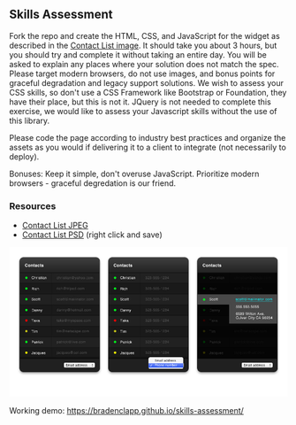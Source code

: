 ## Skills Assessment

Fork the repo and create the HTML, CSS, and JavaScript for the widget as described in the [Contact List image](https://github.com/14four/skills-assessment/blob/master/contactListUpdated.jpg).  It should take you about 3 hours, but you should try and complete it without taking an entire day. You will be asked to explain any places where your solution does not match the spec.  Please target modern browsers, do not use images, and bonus points for graceful degradation and legacy support solutions.  We wish to assess your CSS skills, so don't use a CSS Framework like Bootstrap or Foundation, they have their place, but this is not it. JQuery is not needed to complete this exercise, we would like to assess your Javascript skills without the use of this library. 

Please code the page according to industry best practices and organize the assets as you would if delivering it to a client to integrate (not necessarily to deploy).

Bonuses: Keep it simple, don't overuse JavaScript.  Prioritize modern browsers - graceful degredation is our friend.

### Resources

* [Contact List JPEG](https://github.com/14four/skills-assessment/blob/master/contactListUpdated.jpg)
* [Contact List PSD](https://github.com/14four/skills-assessment/blob/master/contactListUpdated.psd?raw=true) (right click and save)

![Screen](https://github.com/14four/skills-assessment/raw/master/contactListUpdated.jpg)



Working demo:
https://bradenclapp.github.io/skills-assessment/
